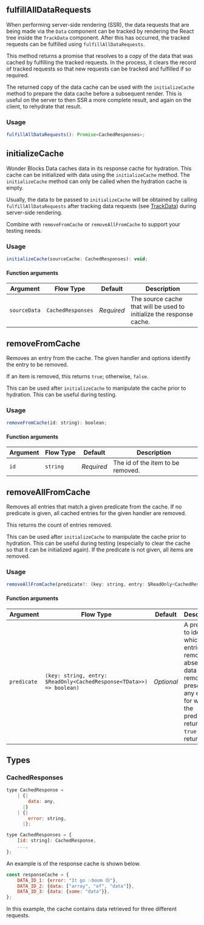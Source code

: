 ## fulfillAllDataRequests

When performing server-side rendering (SSR), the data requests that are being
made via the `Data` component can be tracked by rendering the React tree
inside the `TrackData` component. After this has occurred, the tracked requests
can be fulfilled using `fulfillAllDataRequests`.

This method returns a promise that resolves to a copy of the data that was
cached by fulfilling the tracked requests. In the process, it clears the
record of tracked requests so that new requests can be tracked and fulfilled
if so required.

The returned copy of the data cache can be used with the `initializeCache`
method to prepare the data cache before a subsequent render. This is useful on
the server to then SSR a more complete result, and again on the client, to
rehydrate that result.

### Usage

```js static
fulfillAllDataRequests(): Promise<CachedResponses>;
```

## initializeCache

Wonder Blocks Data caches data in its response cache for hydration. This cache
can be initialized with data using the `initializeCache` method.
The `initializeCache` method can only be called when the hydration cache is
empty.

Usually, the data to be passed to `initializeCache` will be obtained by
calling `fulfillAllDataRequests` after tracking data requests
(see [TrackData](#trackdata)) during server-side rendering.

Combine with `removeFromCache` or `removeAllFromCache` to support your testing
needs.

### Usage

```js static
initializeCache(sourceCache: CachedResponses): void;
```

#### Function arguments

| Argument | Flow&nbsp;Type | Default | Description |
| --- | --- | --- | --- |
| `sourceData` | `CachedResponses` | _Required_ | The source cache that will be used to initialize the response cache. |

## removeFromCache

Removes an entry from the cache. The given handler and options identify the entry to be removed.

If an item is removed, this returns `true`; otherwise, `false`.

This can be used after `initializeCache` to manipulate the cache prior to hydration.
This can be useful during testing.

### Usage

```js static
removeFromCache(id: string): boolean;
```

#### Function arguments

| Argument | Flow&nbsp;Type | Default | Description |
| --- | --- | --- | --- |
| `id` | `string` | _Required_ | The id of the item to be removed. |

## removeAllFromCache

Removes all entries that match a given predicate from the cache. If no predicate is given, all cached entries for the given handler are removed.

This returns the count of entries removed.

This can be used after `initializeCache` to manipulate the cache prior to hydration.
This can be useful during testing (especially to clear the cache so that it can be initialized again).
If the predicate is not given, all items are removed.

### Usage

```js static
removeAllFromCache(predicate?: (key: string, entry: $ReadOnly<CachedResponse<TData>>) => boolean): number;
```

#### Function arguments

| Argument | Flow&nbsp;Type | Default | Description |
| --- | --- | --- | --- |
| `predicate` | `(key: string, entry: $ReadOnly<CachedResponse<TData>>) => boolean)` | _Optional_ | A predicate to identify which entries to remove. If absent, all data is removed; if present, any entries for which the predicate returns `true` will be returned. |

## Types

### CachedResponses

```js static
type CachedResponse =
    | {|
        data: any,
      |}
    | {|
        error: string,
      |};

type CachedResponses = {
    [id: string]: CachedResponse,
    ...,
};
```

An example is of the response cache is shown below.

```js static
const responseCache = {
    DATA_ID_1: {error: "It go 💥boom 😢"},
    DATA_ID_2: {data: ["array", "of", "data"]},
    DATA_ID_3: {data: {some: "data"}},
};
```

In this example, the cache contains data retrieved for three different requests.
